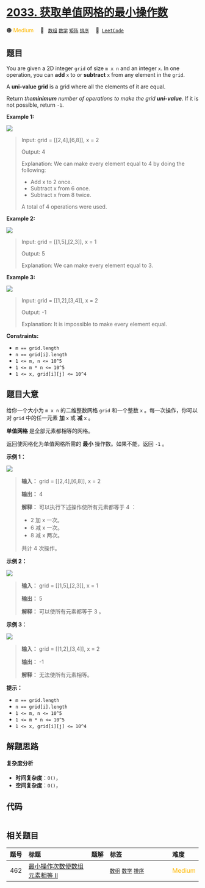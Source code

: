 # [2033. 获取单值网格的最小操作数](https://leetcode.com/problems/minimum-operations-to-make-a-uni-value-grid)

🟠 <font color=#ffb800>Medium</font>&emsp; 🔖&ensp; [`数组`](/outline/tag/array.md) [`数学`](/outline/tag/math.md) [`矩阵`](/outline/tag/matrix.md) [`排序`](/outline/tag/sorting.md)&emsp; 🔗&ensp;[`LeetCode`](https://leetcode.com/problems/minimum-operations-to-make-a-uni-value-grid)

## 题目

You are given a 2D integer `grid` of size `m x n` and an integer `x`. In one
operation, you can **add** `x` to or **subtract** `x` from any element in the
`grid`.

A **uni-value grid** is a grid where all the elements of it are equal.

Return _the**minimum** number of operations to make the grid **uni-value**_.
If it is not possible, return `-1`.



**Example 1:**

![](https://assets.leetcode.com/uploads/2021/09/21/gridtxt.png)

> Input: grid = [[2,4],[6,8]], x = 2
> 
> Output: 4
> 
> Explanation: We can make every element equal to 4 by doing the following: 
> - Add x to 2 once.
> - Subtract x from 6 once.
> - Subtract x from 8 twice.
> 
> A total of 4 operations were used.

**Example 2:**

![](https://assets.leetcode.com/uploads/2021/09/21/gridtxt-1.png)

> Input: grid = [[1,5],[2,3]], x = 1
> 
> Output: 5
> 
> Explanation: We can make every element equal to 3.

**Example 3:**

![](https://assets.leetcode.com/uploads/2021/09/21/gridtxt-2.png)

> Input: grid = [[1,2],[3,4]], x = 2
> 
> Output: -1
> 
> Explanation: It is impossible to make every element equal.

**Constraints:**

  * `m == grid.length`
  * `n == grid[i].length`
  * `1 <= m, n <= 10^5`
  * `1 <= m * n <= 10^5`
  * `1 <= x, grid[i][j] <= 10^4`


## 题目大意

给你一个大小为 `m x n` 的二维整数网格 `grid` 和一个整数 `x` 。每一次操作，你可以对 `grid` 中的任一元素 **加** `x` 或
**减** `x` 。

**单值网格** 是全部元素都相等的网格。

返回使网格化为单值网格所需的 **最小** 操作数。如果不能，返回 `-1` 。



**示例 1：**

![](https://assets.leetcode.com/uploads/2021/09/21/gridtxt.png)

> 
> 
> 
> 
> 
> **输入：** grid = [[2,4],[6,8]], x = 2
> 
> **输出：** 4
> 
> **解释：** 可以执行下述操作使所有元素都等于 4 ： 
> - 2 加 x 一次。
> - 6 减 x 一次。
> - 8 减 x 两次。
> 
> 共计 4 次操作。
> 
> 

**示例 2：**

![](https://assets.leetcode.com/uploads/2021/09/21/gridtxt-1.png)

> 
> 
> 
> 
> 
> **输入：** grid = [[1,5],[2,3]], x = 1
> 
> **输出：** 5
> 
> **解释：** 可以使所有元素都等于 3 。
> 
> 

**示例 3：**

![](https://assets.leetcode.com/uploads/2021/09/21/gridtxt-2.png)

> 
> 
> 
> 
> 
> **输入：** grid = [[1,2],[3,4]], x = 2
> 
> **输出：** -1
> 
> **解释：** 无法使所有元素相等。
> 
> 



**提示：**

  * `m == grid.length`
  * `n == grid[i].length`
  * `1 <= m, n <= 10^5`
  * `1 <= m * n <= 10^5`
  * `1 <= x, grid[i][j] <= 10^4`


## 解题思路

#### 复杂度分析

- **时间复杂度**：`O()`，
- **空间复杂度**：`O()`，

## 代码

```javascript

```

## 相关题目

<!-- prettier-ignore -->
| 题号 | 标题 | 题解 | 标签 | 难度 |
| :------: | :------ | :------: | :------ | :------ |
| 462 | [最小操作次数使数组元素相等 II](https://leetcode.com/problems/minimum-moves-to-equal-array-elements-ii) |  |  [`数组`](/outline/tag/array.md) [`数学`](/outline/tag/math.md) [`排序`](/outline/tag/sorting.md) | <font color=#ffb800>Medium</font> |

<style>
.blue {
    background-color: #096dd9;
    padding: 0.25rem 0.5rem;
    margin: 0;
    font-size: 0.85em;
    border-radius: 3px;
    color: white;
    font-weight: 500;
}
table th:first-of-type { width: 10%; }
table th:nth-of-type(2) { width: 35%; }
table th:nth-of-type(3) { width: 10%; }
table th:nth-of-type(4) { width: 35%; }
table th:nth-of-type(5) { width: 10%; }
</style>
